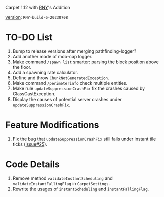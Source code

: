 Carpet 1.12 with [RNY](https://github.com/Rainyaphthyl)'s Addition

[version](src/carpet/CarpetSettings.java): `RNY-build-6-20230708`

# TO-DO List

1. Bump to release versions after merging pathfinding-logger?
2. Add another mode of mob-cap logger.
3. Make command `/spawn list` smarter: parsing the block position above the floor.
4. Add a spawning rate calculator.
5. Define and throw `ChunkNotGeneratedException`.
6. Make command `/perimeterinfo` check multiple entities.
7. Make rule `updateSuppressionCrashFix` fix the crashes caused by ClassCastException.
8. Display the causes of potential server crashes under `updateSuppressionCrashFix`.

# Feature Modifications

1. Fix the bug that `updateSuppressionCrashFix` still fails under instant tile ticks ([issue#25](https://github.com/Rainyaphthyl/carpet12RNY/issues/25#issue-1759841478)).

# Code Details

1. Remove method `validateInstantScheduling` and `validateInstantFallingFlag` in `CarpetSettings`.
2. Rewrite the usages of `instantScheduling` and `instantFallingFlag`.
